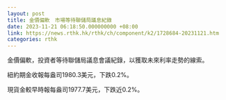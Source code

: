 ```yaml
---
layout: post
title: 金價偏軟　市場等待聯儲局議息紀錄
date: 2023-11-21 06:18:50.000000000 +08:00
link: https://news.rthk.hk/rthk/ch/component/k2/1728684-20231121.htm
categories: rthk
---
```


金價偏軟，投資者等待聯儲局議息會議紀錄，以獲取未來利率走勢的線索。

紐約期金收報每盎司1980.3美元，下跌0.2%。

現貨金較早時報每盎司1977.7美元，下跌近0.2%。
